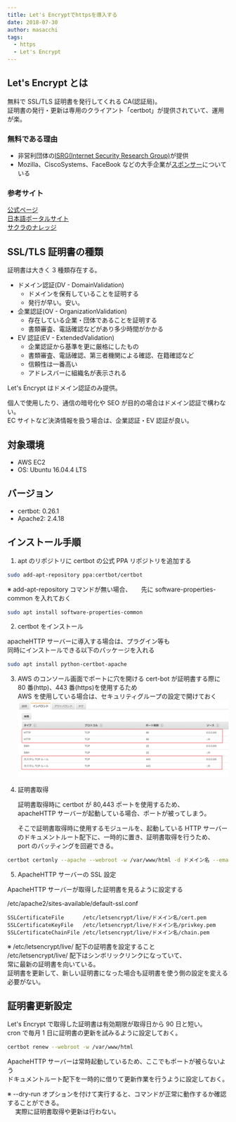 ```yaml
---
title: Let's Encryptでhttpsを導入する
date: 2018-07-30
author: masacchi
tags:
  - https
  - Let's Encrypt
---
```


## Let's Encrypt とは

無料で SSL/TLS 証明書を発行してくれる CA(認証局)。  
証明書の発行・更新は専用のクライアント「certbot」が提供されていて、運用が楽。

### 無料である理由

- 非営利団体の[ISRG(Internet Security Research Group)](https://letsencrypt.org/isrg/)が提供
- Mozilla、CiscoSystems、FaceBook などの大手企業が[スポンサー](https://letsencrypt.org/sponsors/)についている

### 参考サイト

[公式ページ](https://letsencrypt.org/)  
[日本語ポータルサイト](https://letsencrypt.jp/)  
[サクラのナレッジ](https://knowledge.sakura.ad.jp/5573/)

## SSL/TLS 証明書の種類

証明書は大きく 3 種類存在する。

- ドメイン認証(DV - DomainValidation)
  - ドメインを保有していることを証明する
  - 発行が早い。安い。
- 企業認証(OV - OrganizationValidation)
  - 存在している企業・団体であることを証明する
  - 書類審査、電話確認などがあり多少時間がかかる
- EV 認証(EV - ExtendedValidation)
  - 企業認証から基準を更に厳格にしたもの
  - 書類審査、電話確認、第三者機関による確認、在籍確認など
  - 信頼性は一番高い
  - アドレスバーに組織名が表示される

Let's Encrypt はドメイン認証のみ提供。

個人で使用したり、通信の暗号化や SEO が目的の場合はドメイン認証で構わない。  
EC サイトなど決済情報を扱う場合は、企業認証・EV 認証が良い。

## 対象環境

- AWS EC2
- OS: Ubuntu 16.04.4 LTS

## バージョン

- certbot: 0.26.1
- Apache2: 2.4.18

## インストール手順

1. apt のリポジトリに certbot の公式 PPA リポジトリを追加する

```bash
sudo add-apt-repository ppa:certbot/certbot
```

※ add-apt-repository コマンドが無い場合、
　 先に software-properties-common を入れておく

```bash
sudo apt install software-properties-common
```

2. certbot をインストール

apacheHTTP サーバーに導入する場合は、プラグイン等も  
 同時にインストールできる以下のパッケージを入れる

```bash
sudo apt install python-certbot-apache
```

3. AWS のコンソール画面でポートに穴を開ける
   cert-bot が証明書する際に 80 番(http)、443 番(https)を使用するため  
    AWS を使用している場合は、セキュリティグループの設定で開けておく  
   ![セキュリティグループ](./assets/img/to-https-with-lets-encrypt/SecurityGroup.png)

4. 証明書取得

   証明書取得時に certbot が 80,443 ポートを使用するため、  
   apacheHTTP サーバーが起動している場合、ポートが被ってしまう。

   そこで証明書取得時に使用するモジュールを、起動している HTTP サーバー  
   のドキュメントルート配下に、一時的に置き、証明書取得を行うため、  
   port のバッティングを回避できる。

```bash
certbot certonly --apache --webroot -w /var/www/html -d ドメイン名 --email 連絡用メールアドレス
```

5. ApacheHTTP サーバーの SSL 設定

ApacheHTTP サーバーが取得した証明書を見るように設定する

/etc/apache2/sites-available/default-ssl.conf

```text
SSLCertificateFile      /etc/letsencrypt/live/ドメイン名/cert.pem
SSLCertificateKeyFile   /etc/letsencrypt/live/ドメイン名/privkey.pem
SSLCertificateChainFile /etc/letsencrypt/live/ドメイン名/chain.pem
```

※ /etc/letsencrypt/live/ 配下の証明書を設定すること  
 /etc/letsencrypt/live/ 配下はシンボリックリンクになっていて、  
 常に最新の証明書を向いている。  
 証明書を更新して、新しい証明書になった場合も証明書を使う側の設定を変える必要がない。

## 証明書更新設定

Let's Encrypt で取得した証明書は有効期限が取得日から 90 日と短い。  
cron で毎月 1 日に証明書の更新を試みるように設定しておく。

```bash
certbot renew --webroot -w /var/www/html
```

ApacheHTTP サーバーは常時起動しているため、ここでもポートが被らないよう  
ドキュメントルート配下を一時的に借りて更新作業を行うように設定しておく。

※ --dry-run オプションを付けて実行すると、コマンドが正常に動作するか確認することができる。  
　 実際に証明書取得や更新は行わない。
